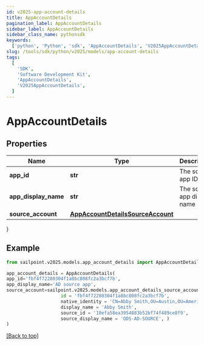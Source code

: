 ```yaml
---
id: v2025-app-account-details
title: AppAccountDetails
pagination_label: AppAccountDetails
sidebar_label: AppAccountDetails
sidebar_class_name: pythonsdk
keywords:
  ['python', 'Python', 'sdk', 'AppAccountDetails', 'V2025AppAccountDetails']
slug: /tools/sdk/python/v2025/models/app-account-details
tags:
  [
    'SDK',
    'Software Development Kit',
    'AppAccountDetails',
    'V2025AppAccountDetails',
  ]
---
```


# AppAccountDetails

## Properties

| Name | Type | Description | Notes |
| --- | --- | --- | --- |
| **app_id** | **str** | The source app ID | [optional] |
| **app_display_name** | **str** | The source app display name | [optional] |
| **source_account** | [**AppAccountDetailsSourceAccount**](app-account-details-source-account) |  | [optional] |

}

## Example

```python
from sailpoint.v2025.models.app_account_details import AppAccountDetails

app_account_details = AppAccountDetails(
app_id='fbf4f72280304f1a8bc808fc2a3bcf7b',
app_display_name='AD source app',
source_account=sailpoint.v2025.models.app_account_details_source_account.AppAccountDetails_sourceAccount(
                    id = 'fbf4f72280304f1a8bc808fc2a3bcf7b',
                    native_identity = 'CN=Abby Smith,OU=Austin,OU=Americas,OU=Demo,DC=seri,DC=acme,DC=com',
                    display_name = 'Abby Smith',
                    source_id = '10efa58ea3954883b52bf74f489ce8f9',
                    source_display_name = 'ODS-AD-SOURCE', )
)

```

[[Back to top]](#)
